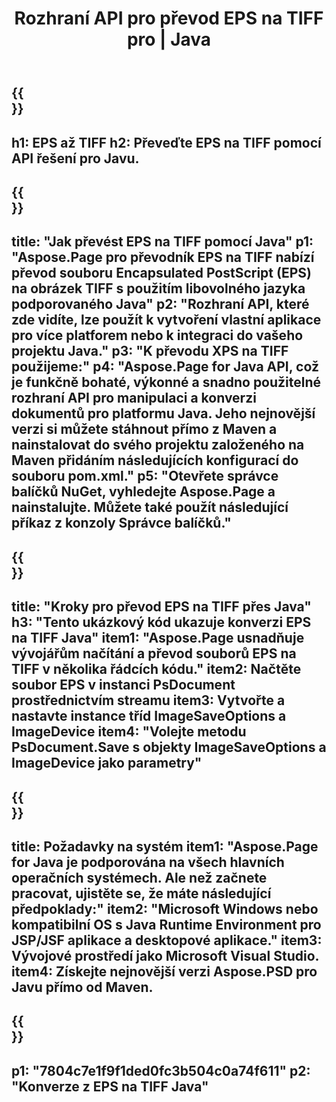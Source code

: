 ﻿---
translation: true
template: /_templates/_conversion-child-java.md
title: Rozhraní API pro převod EPS na TIFF pro | Java
url: /java/conversion/eps-to-tiff/
description: Ukázka převodního kódu Java pro formát EPS na soubor TIFF. Tento příklad kódu použijte k převodu EPS na TIFF v jakékoli webové nebo desktopové Java aplikaci.
informat: EPS
outformat: TIFF
otherformats: XPS PS
---

{{<section banner>}}
---
h1: EPS až TIFF
h2: Převeďte EPS na TIFF pomocí API řešení pro Javu.
---

{{<section overview>}}
---
title: "Jak převést EPS na TIFF pomocí Java"
p1: "Aspose.Page pro převodník EPS na TIFF nabízí převod souboru Encapsulated PostScript (EPS) na obrázek TIFF s použitím libovolného jazyka podporovaného Java"
p2: "Rozhraní API, které zde vidíte, lze použít k vytvoření vlastní aplikace pro více platforem nebo k integraci do vašeho projektu Java."
p3: "K převodu XPS na TIFF použijeme:"
p4: "Aspose.Page for Java API, což je funkčně bohaté, výkonné a snadno použitelné rozhraní API pro manipulaci a konverzi dokumentů pro platformu Java. Jeho nejnovější verzi si můžete stáhnout přímo z Maven a nainstalovat do svého projektu založeného na Maven přidáním následujících konfigurací do souboru pom.xml."
p5: "Otevřete správce balíčků NuGet, vyhledejte Aspose.Page a nainstalujte. Můžete také použít následující příkaz z konzoly Správce balíčků."
---

{{<section feature1>}}
---
title: "Kroky pro převod EPS na TIFF přes Java"
h3: "Tento ukázkový kód ukazuje konverzi EPS na TIFF Java"
item1: "Aspose.Page usnadňuje vývojářům načítání a převod souborů EPS na TIFF v několika řádcích kódu."
item2: Načtěte soubor EPS v instanci PsDocument prostřednictvím streamu
item3: Vytvořte a nastavte instance tříd ImageSaveOptions a ImageDevice
item4: "Volejte metodu PsDocument.Save s objekty ImageSaveOptions a ImageDevice jako parametry"
---

{{<section feature2>}}
---
title: Požadavky na systém
item1: "Aspose.Page for Java je podporována na všech hlavních operačních systémech. Ale než začnete pracovat, ujistěte se, že máte následující předpoklady:"
item2: "Microsoft Windows nebo kompatibilní OS s Java Runtime Environment pro JSP/JSF aplikace a desktopové aplikace."
item3: Vývojové prostředí jako Microsoft Visual Studio.
item4: Získejte nejnovější verzi Aspose.PSD pro Javu přímo od Maven.
---

{{<section gist>}}
---
p1: "7804c7e1f9f1ded0fc3b504c0a74f611"
p2: "Konverze z EPS na TIFF Java"
---

